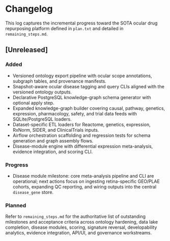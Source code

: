 # Changelog

This log captures the incremental progress toward the SOTA ocular drug repurposing platform defined in `plan.txt` and detailed in `remaining_steps.md`.

## [Unreleased]
### Added
- Versioned ontology export pipeline with ocular scope annotations, subgraph tables, and provenance manifests.
- Snapshot-aware ocular disease tagging and query CLIs aligned with the versioned ontology outputs.
- Declarative PostgreSQL knowledge-graph schema generator with optional apply step.
- Expanded knowledge-graph builder covering causal, pathway, genetics, expression, pharmacology, safety, and trial data feeds with SQLite/PostgreSQL loaders.
- Dataset-specific ETL loaders for Reactome, genetics, expression, RxNorm, SIDER, and ClinicalTrials inputs.
- Airflow orchestration scaffolding and regression tests for schema generation and graph assembly flows.
- Disease-module engine with differential expression meta-analysis, evidence integration, and scoring CLI.

### Progress
- Disease module milestone: core meta-analysis pipeline and CLI are operational; next actions focus on ingesting retina-specific GEO/PLAE cohorts, expanding QC reporting, and wiring outputs into the central `disease_gene` store.

### Planned
Refer to `remaining_steps.md` for the authoritative list of outstanding milestones and acceptance criteria across ontology hardening, data lake completion, disease modules, scoring, signature reversal, developability analytics, evidence integration, API/UI, and governance workstreams.

